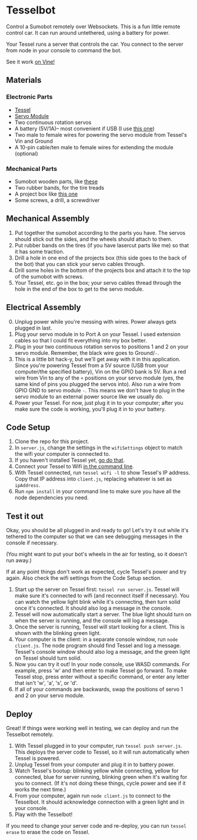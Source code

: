 Tesselbot
==========

Control a Sumobot remotely over Websockets.
This is a fun little remote control car. It can run around untethered, using a battery for power.

Your Tessel runs a server that controls the car. You connect to the server from node in your console to command the bot.

See it work [on Vine!](https://vine.co/v/ObTV02AZYh5)

## Materials
### Electronic Parts
* [Tessel](//tessel.io)
* [Servo Module](tessel.io/modules#module-servo)
* Two continuous rotation servos
* A battery (5V/1A)– most convenient if USB (I use [this one](http://www.amazon.com/Ultra-Compact-Portable-Lipstick-Sized-Technology-Smartphones/dp/B00M0OTTG0/ref=sr_1_4?ie=UTF8&qid=1413851941&sr=8-4&keywords=battery+anker))
* Two male to female wires for powering the servo module from Tessel's Vin and Ground
* A 10-pin cable/ten male to female wires for extending the module (optional)

### Mechanical Parts
* Sumobot wooden parts, like [these](http://sumobotkit.com/)
* Two rubber bands, for the tire treads
* A project box like [this one](http://www.radioshack.com/product/index.jsp?productId=2062282)
* Some screws, a drill, a screwdriver

## Mechanical Assembly
1. Put together the sumobot according to the parts you have. The servos should stick out the sides, and the wheels should attach to them.
2. Put rubber bands on the tires (if you have lasercut parts like me) so that it has some traction.
2. Drill a hole in one end of the projects box (this side goes to the back of the bot) that you can stick your servo cables through.
3. Drill some holes in the bottom of the projects box and attach it to the top of the sumobot with screws.
4. Your Tessel, etc. go in the box; your servo cables thread through the hole in the end of the box to get to the servo module.

## Electrical Assembly
0. Unplug power while you're messing with wires. Power always gets plugged in last.
1. Plug your servo module in to Port A on your Tessel. I used extension cables so that I could fit everything into my box better.
2. Plug in your two continuous rotation servos to positions 1 and 2 on your servo module. Remember, the black wire goes to Ground/`-`.
3. This is a little bit hack-y, but we'll get away with it in this application. Since you're powering Tessel from a 5V source (USB from your computer/the specified battery), Vin on the GPIO bank is 5V. Run a red wire from Vin to any of the `+` positions on your servo module (yes, the same kind of pins you plugged the servos into). Also run a wire from GPIO GND to servo module `-`. This means we don't have to plug in the servo module to an external power source like we usually do.
4. Power your Tessel. For now, just plug it in to your computer; after you make sure the code is working, you'll plug it in to your battery.

## Code Setup
1. Clone the repo for this project.
2. In `server.js`, change the settings in the `wifiSettings` object to match the wifi your computer is connected to.
3. If you haven't installed Tessel yet, [go do that](//start.tessel.io).
4. Connect your Tessel to Wifi [in the command line](//start.tessel.io).
5. With Tessel connected, run `tessel wifi -l` to show Tessel's IP address. Copy that IP address into `client.js`, replacing whatever is set as `ipAddress`.
6. Run `npm install` in your command line to make sure you have all the node dependencies you need.

## Test it out
Okay, you should be all plugged in and ready to go! Let's try it out while it's tethered to the computer so that we can see debugging messages in the console if necessary.

(You might want to put your bot's wheels in the air for testing, so it doesn't run away.)

If at any point things don't work as expected, cycle Tessel's power and try again. Also check the wifi settings from the Code Setup section.

1. Start up the server on Tessel first: `tessel run server.js`. Tessel will make sure it's connected to wifi (and reconnect itself if necessary). You can watch the yellow light blink while it's connecting, then turn solid once it's connected. It should also log a message in the console.
1. Tessel will now automatically start a server. The blue light should turn on when the server is running, and the console will log a message.
1. Once the server is running, Tessel will start looking for a client. This is shown with the blinking green light.
1. Your computer is the client: in a separate console window, run `node client.js`. The node program should find Tessel and log a message. Tessel's console window should also log a message, and the green light on Tessel should turn solid.
1. Now you can try it out! In your node console, use WASD commands. For example, press 'w' and then enter to make Tessel go forward. To make Tessel stop, press enter without a specific command, or enter any letter that isn't 'w', 'a', 's', or 'd'.
2. If all of your commands are backwards, swap the positions of servo 1 and 2 on your servo module.

## Deploy
Great! If things were working well in testing, we can deploy and run the Tesselbot remotely.

1. With Tessel plugged in to your computer, run `tessel push server.js`. This deploys the server code to Tessel, so it will run automatically when Tessel is powered.
2. Unplug Tessel from your computer and plug it in to battery power.
3. Watch Tessel's bootup: blinking yellow while connecting, yellow for connected, blue for server running, blinking green when it's waiting for you to connect. (If it's not doing these things, cycle power and see if it works the next time.)
4. From your computer, again run `node client.js` to connect to the Tesselbot. It should acknowledge connection with a green light and in your console.
5. Play with the Tesselbot!

If you need to change your server code and re-deploy, you can run `tessel erase` to erase the code on Tessel.
